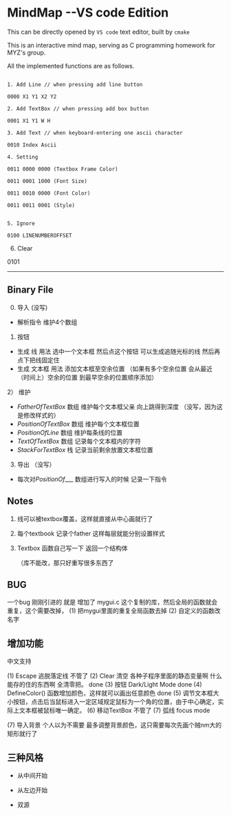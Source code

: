 # MindMap --VS code Edition
This can be directly opened by `VS code` text editor, built by `cmake` 

This is an interactive mind map, serving as C programming homework for MYZ's group.

All the implemented functions are as follows.

```

1. Add Line // when pressing add line button

0000 X1 Y1 X2 Y2

2. Add TextBox // when pressing add box button

0001 X1 Y1 W H

3. Add Text // when keyboard-entering one ascii character

0010 Index Ascii

4. Setting 

0011 0000 0000 (Textbox Frame Color)

0011 0001 1000 (Font Size)

0011 0010 0000 (Font Color)

0011 0011 0001 (Style)


5. Ignore

0100 LINENUMBEROFFSET

```

6. Clear

0101 



---

## Binary File

0) 导入 (没写)
 * 解析指令 维护4个数组


1) 按钮 
 *  生成 线 
	用法 选中一个文本框 然后点这个按钮 可以生成追随光标的线 然后再点下把线固定住 
 * 生成 文本框 
	用法 添加文本框至空余位置 （如果有多个空余位置 会从最近（时间上）空余的位置 到最早空余的位置顺序添加）

2） 维护
 * $FatherOfTextBox$ 数组 维护每个文本框父亲 向上跳得到深度 （没写，因为这是修改样式的）
 * $PositionOfTextBox$ 数组 维护每个文本框位置 
 * $PositionOfLine$ 数组 维护每条线的位置
 * $TextOfTextBox$ 数组 记录每个文本框内的字符
 * $StackForTextBox$ 栈 记录当前剩余放置文本框位置

3) 导出 （没写）

 * 每次对$PositionOf\_\_\_$ 数组进行写入的时候 记录一下指令

## Notes


1. 线可以被textbox覆盖，这样就直接从中心画就行了

2. 每个textbook 记录个father 这样每层就能分别设置样式

3. Textbox 函数自己写一下 返回一个结构体 

	（库不能改，那只好重写很多东西了




## BUG

一个bug 刚刚引进的 就是 增加了 mygui.c 这个复制的库，然后全局的函数就会 重复，这个需要改掉，
(1) 把mygui里面的重复全局函数去掉
(2) 自定义的函数改名字

## 增加功能
中文支持

(1) Escape 逃脱落定线 不管了
(2) Clear 清空 各种子程序里面的静态变量啊 什么能存的住的东西啊 全清零把。 done
(3) 按钮 Dark/Light Mode done
(4) DefineColor() 函数增加颜色，这样就可以画出任意颜色 done
(5) 调节文本框大小按钮，点击后当鼠标进入一定区域规定鼠标为一个角的位置，由于中心确定，实际上文本框被鼠标唯一确定。
(6) 移动TextBox 不管了
(7) 弧线
focus mode

(7) 导入背景 个人以为不需要 最多调整背景颜色，这只需要每次先画个贼nm大的矩形就行了


## 三种风格 

* 从中间开始

* 从左边开始

* 双源




